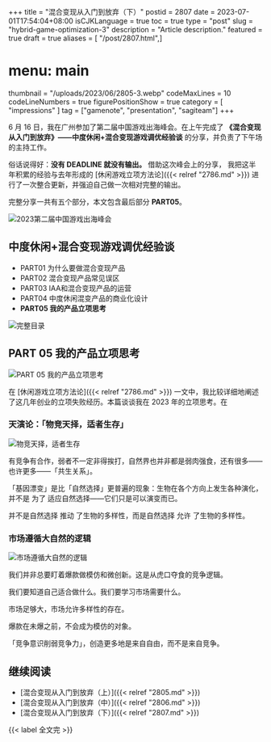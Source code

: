 +++
title = "混合变现从入门到放弃（下）"
postid = 2807
date = 2023-07-01T17:54:04+08:00
isCJKLanguage = true
toc = true
type = "post"
slug = "hybrid-game-optimization-3"
description = "Article description."
featured = true
draft = true
aliases = [ "/post/2807.html",]
# menu: main
thumbnail = "/uploads/2023/06/2805-3.webp"
codeMaxLines = 10
codeLineNumbers = true
figurePositionShow = true
category = [ "impressions" ]
tag = ["gamenote", "presentation", "sagiteam"]
+++

6 月 16 日，我在广州参加了第二届中国游戏出海峰会。在上午完成了 **《混合变现从入门到放弃》——中度休闲+混合变现游戏调优经验谈** 的分享，并负责了下午场的主持工作。

俗话说得好：**没有 DEADLINE 就没有输出。** 借助这次峰会上的分享， 我把这半年积累的经验与去年形成的 [休闲游戏立项方法论]({{< relref "2786.md" >}}) 进行了一次整合更新，并强迫自己做一次相对完整的输出。

完整分享一共有五个部分，本文包含最后部分 **PART05**。<!--more-->

![2023第二届中国游戏出海峰会](/uploads/2023/06/2805-3.webp)

## 中度休闲+混合变现游戏调优经验谈

- PART01 为什么要做混合变现产品
- PART02 混合变现产品常见误区
- PART03 IAA和混合变现产品的运营
- PART04 中度休闲混变产品的商业化设计
- **PART05 我的产品立项思考**

![完整目录](/uploads/2023/06/hybrid-game-page2.webp)

## PART 05 我的产品立项思考

![PART 05 我的产品立项思考](/uploads/2023/06/hybrid-game-page31.webp)

在 [休闲游戏立项方法论]({{< relref "2786.md" >}}) 一文中，我比较详细地阐述了这几年创业的立项失败经历。本篇谈谈我在 2023 年的立项思考。在

### 天演论：「物竞天择，适者生存」

![物竞天择，适者生存](/uploads/2023/06/hybrid-game-page32.webp)

有竞争有合作，弱者不一定非得挨打，自然界也并非都是弱肉强食，还有很多——也许更多——「共生关系」。

「基因漂变」是比「自然选择」更普遍的现象：生物在各个方向上发生各种演化，并不是 为了 适应自然选择——它们只是可以演变而已。

并不是自然选择 推动 了生物的多样性，而是自然选择 允许 了生物的多样性。

### 市场遵循大自然的逻辑

![市场遵循大自然的逻辑](/uploads/2023/06/hybrid-game-page33.webp)

我们并非总要盯着爆款做模仿和微创新。这是从虎口夺食的竞争逻辑。

我们要知道自己适合做什么。我们要学习市场需要什么。

市场足够大，市场允许多样性的存在。

爆款在未爆之前，不会成为模仿的对象。

「竞争意识削弱竞争力」，创造更多地是来自自由，而不是来自竞争。

## 继续阅读

- [混合变现从入门到放弃（上）]({{< relref "2805.md" >}})
- [混合变现从入门到放弃（中）]({{< relref "2806.md" >}})
- [混合变现从入门到放弃（下）]({{< relref "2807.md" >}})

{{< label 全文完 >}}